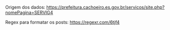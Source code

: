 Origem dos dados:
https://prefeitura.cachoeiro.es.gov.br/servicos/site.php?nomePagina=SERVIG4

Regex para formatar os posts:
https://regexr.com/6tjf4